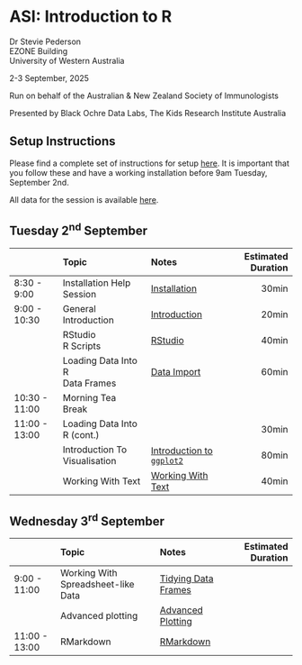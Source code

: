 ASI: Introduction to R
================
Dr Stevie Pederson  
EZONE Building  
University of Western Australia

2-3 September, 2025

Run on behalf of the Australian & New Zealand Society of Immunologists

Presented by Black Ochre Data Labs, The Kids Research Institute
Australia

## Setup Instructions

Please find a complete set of instructions for setup
[here](installation.html). It is important that you follow these and
have a working installation before 9am Tuesday, September 2nd.

All data for the session is available [here](data.zip).

## Tuesday 2<sup>nd</sup> September

|  | Topic | Notes | Estimated Duration |
|:---|:---|:---|---:|
| 8:30 - 9:00 | Installation Help Session | [Installation](installation.html) | 30min |
| 9:00 - 10:30 | General Introduction | [Introduction](intro.html) | 20min |
|  | RStudio <br>R Scripts | [RStudio](rstudio.html) | 40min |
|  | Loading Data Into R<br>Data Frames | [Data Import](data_import.html) | 60min |
| 10:30 - 11:00 | Morning Tea Break |  |  |
| 11:00 - 13:00 | Loading Data Into R (cont.) |  | 30min |
|  | Introduction To Visualisation | [Introduction to `ggplot2`](intro_visualisation.html) | 80min |
|  | Working With Text | [Working With Text](text.html) | 40min |

## Wednesday 3<sup>rd</sup> September

|  | Topic | Notes | Estimated Duration |
|:---|:---|:---|---:|
| 9:00 - 11:00 | Working With Spreadsheet-like Data | [Tidying Data Frames](spreadsheet.html) |  |
|  | Advanced plotting | [Advanced Plotting](advanced_ggplot.html) |  |
| 11:00 - 13:00 | RMarkdown | [RMarkdown](rmarkdown.html) |  |
